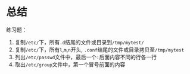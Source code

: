 # 总结

练习题：

1. 复制``/etc/``下，所有``.d``结尾的文件或目录到``/tmp/mytest/``
2. 复制``/etc/``下，所有``l``,``m``,``n``开头, ``.conf``结尾的文件或目录拷贝至``/tmp/mytest``
3. 列出``/etc/passwd``文件中，最后一个``:``后面内容不同的行各一行
4. 取出``/etc/group``文件中，第一个冒号前面的内容
